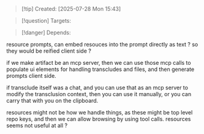 
>[!tip] Created: [2025-07-28 Mon 15:43]

>[!question] Targets: 

>[!danger] Depends: 

resource prompts, can embed resouces into the prompt directly as text ?
so they would be reified client side ?

if we make artifact be an mcp server, then we can use those mcp calls to populate ui elements for handling transcludes and files, and then generate prompts client side.

if transclude itself was a chat, and you can use that as an mcp server to modify the transclusion context, then you can use it manually, or you can carry that with you on the clipboard.

resources might not be how we handle things, as these might be top level repo keys, and then we can allow browsing by using tool calls.
resources seems not useful at all ?